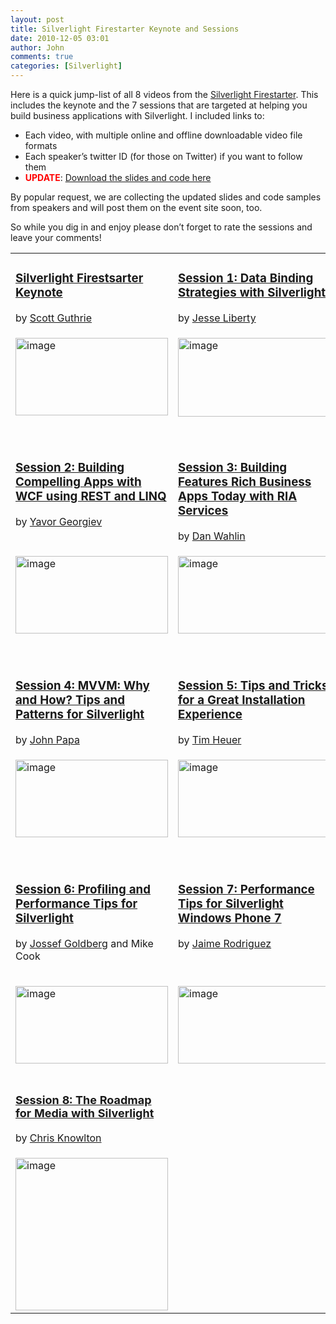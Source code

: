 ```yaml
---
layout: post
title: Silverlight Firestarter Keynote and Sessions
date: 2010-12-05 03:01
author: John
comments: true
categories: [Silverlight]
---
```

<p>Here is a quick jump-list of all 8 videos from the <a href="http://jpapa.me/slfs10">Silverlight Firestarter</a>. This includes the keynote and the 7 sessions that are targeted at helping you build business applications with Silverlight. I included links to:</p>  <ul>   <li>Each video, with multiple online and offline downloadable video file formats </li>    <li>Each speaker’s twitter ID (for those on Twitter) if you want to follow them </li>    <li><font color="#ff0000"><strong>UPDATE</strong></font>: <a href="http://cid-db8de07d70b6e4b7.office.live.com/browse.aspx/.Public?sa=297082339">Download the slides and code here</a> </li> </ul>  <p>By popular request, we are collecting the updated slides and code samples from speakers and will post them on the event site soon, too.</p>  <p align="left">So while you dig in and enjoy please don’t forget to rate the sessions and leave your comments!</p>  <div align="center">   <table border="0" cellspacing="2" cellpadding="2" width="400" align="center"><tbody>       <tr>         <td valign="top" width="200">           <h3><a href="http://jpapa.me/slfs10keynote">Silverlight Firestsarter Keynote</a></h3>            <p>by <a href="http://twitter.com/scottgu">Scott Guthrie</a></p>         </td>          <td valign="top" width="200">           <h3><a href="http://jpapa.me/slfs10session1">Session 1: Data Binding Strategies with Silverlight </a></h3>            <p>by <a href="http://twitter.com/jesseliberty">Jesse Liberty</a></p>         </td>       </tr>        <tr>         <td valign="top" width="200"><a href="http://jpapa.me/slfs10keynote"><img style="background-image: none; border-right-width: 0px; padding-left: 0px; padding-right: 0px; display: inline; border-top-width: 0px; border-bottom-width: 0px; border-left-width: 0px; padding-top: 0px" title="image" border="0" alt="image" src="/wp-content/uploads/files/media/image/Windows-Live-Writer/b12f0466a28d_13A87/image_19.png" width="244" height="124" /></a>             <br />            <br />            <br /></td>          <td valign="top" width="200"><a href="http://jpapa.me/slfs10session1"><img style="background-image: none; border-right-width: 0px; padding-left: 0px; padding-right: 0px; display: inline; border-top-width: 0px; border-bottom-width: 0px; border-left-width: 0px; padding-top: 0px" title="image" border="0" alt="image" src="/wp-content/uploads/files/media/image/Windows-Live-Writer/b12f0466a28d_13A87/image_11.png" width="244" height="126" /></a></td>       </tr>        <tr>         <td valign="top" width="200">           <h3><a href="http://jpapa.me/slfs10session2">Session 2: Building Compelling Apps with WCF using REST and LINQ</a></h3>            <p>by <a href="http://twitter.com/digthepony">Yavor Georgiev</a></p>         </td>          <td valign="top" width="200">           <h3><a href="http://jpapa.me/slfs10session3">Session 3: Building Features Rich Business Apps Today with RIA Services</a></h3>            <p>by <a href="http://twitter.com/danwahlin">Dan Wahlin</a></p>         </td>       </tr>        <tr>         <td valign="top" width="200"><a href="http://jpapa.me/slfs10session2"><img style="background-image: none; border-right-width: 0px; padding-left: 0px; padding-right: 0px; display: inline; border-top-width: 0px; border-bottom-width: 0px; border-left-width: 0px; padding-top: 0px" title="image" border="0" alt="image" src="/wp-content/uploads/files/media/image/Windows-Live-Writer/b12f0466a28d_13A87/image_22.png" width="244" height="124" /></a>             <br />            <br />            <br /></td>          <td valign="top" width="200"><a href="http://jpapa.me/slfs10session3"><img style="background-image: none; border-right-width: 0px; padding-left: 0px; padding-right: 0px; display: inline; border-top-width: 0px; border-bottom-width: 0px; border-left-width: 0px; padding-top: 0px" title="image" border="0" alt="image" src="/wp-content/uploads/files/media/image/Windows-Live-Writer/b12f0466a28d_13A87/image_16.png" width="244" height="124" /></a></td>       </tr>        <tr>         <td valign="top" width="200">           <h3><a href="http://jpapa.me/slfs10session4">Session 4: MVVM: Why and How? Tips and Patterns for Silverlight</a></h3>            <p>by <a href="http://www.twitter.com/john_papa">John Papa</a></p>         </td>          <td valign="top" width="200">           <h3><a href="http://jpapa.me/slfs10session5">Session 5: Tips and Tricks for a Great Installation Experience</a>               <br /></h3>            <p>by <a href="http://twitter.com/timheuer">Tim Heuer</a></p>         </td>       </tr>        <tr>         <td valign="top" width="200"><a href="http://jpapa.me/slfs10session4"><img style="background-image: none; border-right-width: 0px; padding-left: 0px; padding-right: 0px; display: inline; border-top-width: 0px; border-bottom-width: 0px; border-left-width: 0px; padding-top: 0px" title="image" border="0" alt="image" src="/wp-content/uploads/files/media/image/Windows-Live-Writer/b12f0466a28d_13A87/image_34.png" width="244" height="124" /></a>             <br />            <br />            <br /></td>          <td valign="top" width="200"><a href="http://jpapa.me/slfs10session5"><img style="background-image: none; border-right-width: 0px; padding-left: 0px; padding-right: 0px; display: inline; border-top-width: 0px; border-bottom-width: 0px; border-left-width: 0px; padding-top: 0px" title="image" border="0" alt="image" src="/wp-content/uploads/files/media/image/Windows-Live-Writer/b12f0466a28d_13A87/image_25.png" width="244" height="124" /></a></td>       </tr>        <tr>         <td valign="top" width="200">           <h3><a href="http://jpapa.me/slfs10session6">Session 6: Profiling and Performance Tips for Silverlight</a>&#160;</h3>            <p>by <a href="http://twitter.com/jgoldb1">Jossef Goldberg</a> and Mike Cook</p>         </td>          <td valign="top" width="200">           <h3><a href="http://jpapa.me/slfs10session7">Session 7: Performance Tips for Silverlight Windows Phone 7</a></h3>            <p>by <a href="http://twitter.com/jaimerodriguez">Jaime Rodriguez</a></p>         </td>       </tr>        <tr>         <td valign="top" width="200">           <p><a href="http://jpapa.me/slfs10session6"><img style="background-image: none; border-right-width: 0px; padding-left: 0px; padding-right: 0px; display: inline; border-top-width: 0px; border-bottom-width: 0px; border-left-width: 0px; padding-top: 0px" title="image" border="0" alt="image" src="/wp-content/uploads/files/media/image/Windows-Live-Writer/b12f0466a28d_13A87/image_13.png" width="244" height="124" /></a></p>         </td>          <td valign="top" width="200">           <p><a href="http://jpapa.me/slfs10session7"><img style="background-image: none; border-right-width: 0px; padding-left: 0px; padding-right: 0px; display: inline; border-top-width: 0px; border-bottom-width: 0px; border-left-width: 0px; padding-top: 0px" title="image" border="0" alt="image" src="/wp-content/uploads/files/media/image/Windows-Live-Writer/b12f0466a28d_13A87/image_2c3b7c0e-58c4-4718-ba65-3418af4dee38.png" width="244" height="124" /></a></p>         </td>       </tr>        <tr>         <td valign="top" width="200">           <h3><a href="http://channel9.msdn.com/Series/Silverlight-Firestarter/Silverlight-Firestarter-2010-Session-8-The-Roadmap-for-Media-with-Silverlight"><font size="4">Session 8: The Roadmap for Media with Silverlight</font></a></h3>            <p>by <a href="http://twitter.com/redmondchris">Chris Knowlton</a></p>         </td>          <td valign="top" width="200">&nbsp;</td>       </tr>        <tr>         <td valign="top" width="200"><a href="http://channel9.msdn.com/Series/Silverlight-Firestarter/Silverlight-Firestarter-2010-Session-8-The-Roadmap-for-Media-with-Silverlight"><img style="background-image: none; border-bottom: 0px; border-left: 0px; margin: ; padding-left: 0px; padding-right: 0px; display: inline; border-top: 0px; border-right: 0px; padding-top: 0px" title="image" border="0" alt="image" src="/wp-content/uploads/files/media/image/Windows-Live-Writer/Silverlight-Firestarter-Keynote-and-Sess_ACE5/image_3.png" width="244" heig
ht="128" /></a></td>          <td valign="top" width="200">&nbsp;</td>       </tr>     </tbody></table> </div>  <h3 align="center"></h3>


